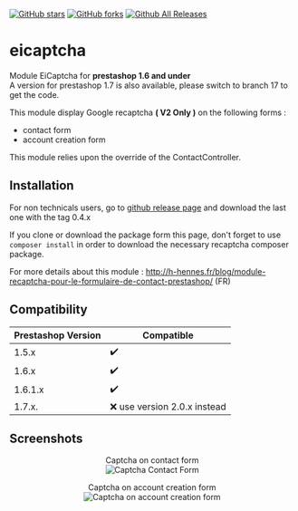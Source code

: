 [![GitHub stars](https://img.shields.io/github/stars/nenes25/eicaptcha)](https://github.com/nenes25/eicaptcha/stargazers) 
[![GitHub forks](https://img.shields.io/github/forks/nenes25/eicaptcha)](https://github.com/nenes25/eicaptcha/network) 
[![Github All Releases](https://img.shields.io/github/downloads/nenes25/eicaptcha/total.svg)]()

# eicaptcha
Module EiCaptcha for **prestashop 1.6 and under**  
A version for prestashop 1.7 is also available, please switch to branch 17 to get the code.

This module display Google recaptcha **( V2 Only )** on the following forms :
 - contact form
 - account creation form

 This module relies upon the override of the ContactController.

 Installation
 ----
 For non technicals users, go to <a href="https://github.com/nenes25/eicaptcha/releases">github release page</a> and download the last one with the tag 0.4.x  
 
 If you clone or download the package form this page, don't forget to use `composer install` in order to download the necessary recaptcha composer package.  
 

 
 For more details about this module  : 
 http://h-hennes.fr/blog/module-recaptcha-pour-le-formulaire-de-contact-prestashop/ (FR)
 
  Compatibility
 ---
 
 | Prestashop Version | Compatible |
 | ------------------ | -----------|
 | 1.5.x | :heavy_check_mark: |
 | 1.6.x | :heavy_check_mark:|
 | 1.6.1.x | :heavy_check_mark: |
 | 1.7.x.| :x: use version 2.0.x instead|
 
 Screenshots
--- 

<p align="center">
	Captcha on contact form <br />
	<img src="http://www.h-hennes.fr/blog/wp-content/uploads/2015/06/eicaptcha-v2-contact-form.jpg" alt="Captcha Contact Form" />
</p>

<p align="center">
	Captcha on account creation form <br />
	<img src="http://www.h-hennes.fr/blog/wp-content/uploads/2015/06/eicaptcha-v2-account.jpg" alt="Captcha on account creation form" />
</p>
